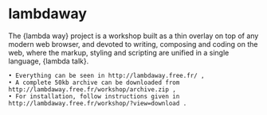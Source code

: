 # lambdaway
The {lambda way} project is a workshop built as a thin overlay on top of any modern web browser, and devoted to writing, composing and coding on the web, where the markup, styling and scripting are unified in a single language, {lambda talk}.

    • Everything can be seen in http://lambdaway.free.fr/ ,
    • A complete 50kb archive can be downloaded from http://lambdaway.free.fr/workshop/archive.zip , 
    • For installation, follow instructions given in http://lambdaway.free.fr/workshop/?view=download .
